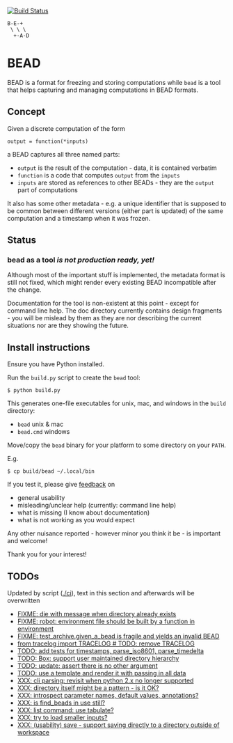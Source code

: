[![Build Status](https://travis-ci.org/e3krisztian/bead.svg?branch=master)](https://travis-ci.org/e3krisztian/bead)

    B-E-+
     \ \ \
      +-A-D

# BEAD


BEAD is a format for freezing and storing computations while `bead` is a tool that helps
capturing and managing computations in BEAD formats.


## Concept

Given a discrete computation of the form

    output = function(*inputs)

a BEAD captures all three named parts:

- `output` is the result of the computation - data, it is contained verbatim
- `function` is a code that computes `output` from the `inputs`
- `inputs` are stored as references to other BEADs - they are the `output` part of
  computations

It also has some other metadata - e.g. a unique identifier that is supposed to be common 
between different versions (either part is updated) of the same computation and a timestamp
when it was frozen.


## Status

### bead as a tool *is not production ready, yet!*

Although most of the important stuff is implemented, the metadata format is still not fixed,
which might render every existing BEAD incompatible after the change.

Documentation for the tool is non-existent at this point - except for command line help.
The doc directory currently contains design fragments - you will be mislead by them as they 
are nor describing the current situations nor are they showing the future.


## Install instructions

Ensure you have Python installed.

Run the `build.py` script to create the `bead` tool:

```
$ python build.py
```

This generates one-file executables for unix, mac, and windows in the `build` directory:
- `bead` unix & mac
- `bead.cmd` windows

Move/copy the `bead` binary for your platform to some directory on your `PATH`.

E.g.

```
$ cp build/bead ~/.local/bin
```

If you test it, please give [feedback](../../issues) on
- general usability
- misleading/unclear help (currently: command line help)
- what is missing (I know about documentation)
- what is not working as you would expect

Any other nuisance reported - however minor you think it be - is important and welcome!

Thank you for your interest!


## TODOs

Updated by script ([./ci](https://github.com/e3krisztian/bead/blob/prev-next/ci)), text in this section and afterwards will be overwritten

- [FIXME: die with message when directory already exists](https://github.com/e3krisztian/bead/blob/prev-next/bead_cli/workspace.py#L49)
- [FIXME: robot: environment file should be built by a function in environment](https://github.com/e3krisztian/bead/blob/prev-next/bead_cli/test_robot.py#L36)
- [FIXME: test_archive.given_a_bead is fragile and yields an invalid BEAD](https://github.com/e3krisztian/bead/blob/prev-next/bead/test_archive.py#L46)
- [from tracelog import TRACELOG  # TODO: remove TRACELOG](https://github.com/e3krisztian/bead/blob/prev-next/bead/box.py#L10)
- [TODO: add tests for timestamps, parse_iso8601, parse_timedelta](https://github.com/e3krisztian/bead/blob/prev-next/bead/tech/timestamp.py#L232)
- [TODO: Box: support user maintained directory hierarchy](https://github.com/e3krisztian/bead/blob/prev-next/bead/box.py#L143)
- [TODO: update: assert there is no other argument](https://github.com/e3krisztian/bead/blob/prev-next/bead_cli/input.py#L113)
- [TODO: use a template and render it with passing in all data](https://github.com/e3krisztian/bead/blob/prev-next/bead_cli/workspace.py#L229)
- [XXX: cli parsing: revisit when python 2.x no longer supported](https://github.com/e3krisztian/bead/blob/prev-next/bead_cli/cmdparse.py#L86)
- [XXX: directory itself might be a pattern - is it OK?](https://github.com/e3krisztian/bead/blob/prev-next/bead/box.py#L186)
- [XXX: introspect parameter names, default values, annotations?](https://github.com/e3krisztian/bead/blob/prev-next/bead_cli/cmdparse.py#L121)
- [XXX: is find_beads in use still?](https://github.com/e3krisztian/bead/blob/prev-next/bead/box.py#L158)
- [XXX: list command: use tabulate?](https://github.com/e3krisztian/bead/blob/prev-next/bead_cli/box.py#L60)
- [XXX: try to load smaller inputs?](https://github.com/e3krisztian/bead/blob/prev-next/bead_cli/workspace.py#L159)
- [XXX: (usability) save - support saving directly to a directory outside of workspace](https://github.com/e3krisztian/bead/blob/prev-next/bead_cli/workspace.py#L89)
